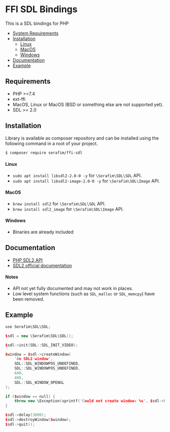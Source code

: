 # FFI SDL Bindings

This is a SDL bindings for PHP

- [System Requirements](#requirements)
- [Installation](#installation)
    - [Linux](#linux)
    - [MacOS](#macos)
    - [Windows](#windows)
- [Documentation](#documentation)
- [Example](#example)

## Requirements

- PHP >=7.4
- ext-ffi
- MacOS, Linux or MacOS (BSD or something else are not supported yet).
- SDL >= 2.0

## Installation

Library is available as composer repository and can be 
installed using the following command in a root of your project.

```bash
$ composer require serafim/ffi-sdl
```

#### Linux

- `sudo apt install libsdl2-2.0-0 -y` for `\Serafim\SDL\SDL` API.
- `sudo apt install libsdl2-image-2.0-0 -y` for `\Serafim\SDL\Image` API.

#### MacOS

- `brew install sdl2` for `\Serafim\SDL\SDL` API.
- `brew install sdl2_image` for `\Serafim\SDL\Image` API.

#### Windows

- Binaries are already included

## Documentation

- [PHP SDL2 API](docs/api.md)
- [SDL2 official documentation](https://wiki.libsdl.org/FrontPage)

#### Notes

- API not yet fully documented and may not work in places.
- Low level system functions (such as `SDL_malloc` or `SDL_memcpy`) have been removed.

## Example

```cpp
use Serafim\SDL\SDL;

$sdl = new \Serafim\SDL\SDL();

$sdl->init(SDL::SDL_INIT_VIDEO);

$window = $sdl->createWindow( 
    'An SDL2 window',
    SDL::SDL_WINDOWPOS_UNDEFINED,
    SDL::SDL_WINDOWPOS_UNDEFINED, 
    640,
    480,
    SDL::SDL_WINDOW_OPENGL
);

if ($window == null) {
    throw new \Exception(sprintf('Could not create window: %s', $sdl->SDL_GetError());
}

$sdl->delay(3000);
$sdl->destroyWindow($window);
$sdl->quit();
```
